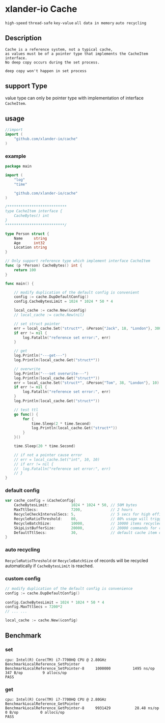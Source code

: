 # xlander-io Cache

```high-speed```
```thread-safe```
```key-value```
```all data in memory```
```auto recycling ```

## Description
```
Cache is a reference system, not a typical cache, 
as values must be of a pointer type that implements the CacheItem interface.
No deep copy occurs during the set process.

deep copy won't happen in set process
```

## support Type
value type can only be pointer type with implementation of interface `CacheItem`.

## usage

```go
//import
import (
    "github.com/xlander-io/cache"
)
```

### example

```go
package main

import (
	"log"
	"time"

	"github.com/xlander-io/cache"
)

/***************************
type CacheItem interface {
	CacheBytes() int
}
***************************/

type Person struct {
	Name     string
	Age      int32
	Location string
}

// Only support reference type which implement interface CacheItem
func (p *Person) CacheBytes() int {
	return 100
}

func main() {

	// modify duplication of the default config is convenient
	config := cache.DupDefaultConfig()
	config.CacheBytesLimit = 1024 * 1024 * 50 * 4

	local_cache := cache.New(&config)
	// local_cache := cache.New(nil)

	// set struct pointer
	err = local_cache.Set("struct*", &Person{"Jack", 18, "London"}, 300)
	if err != nil {
		log.Fatalln("reference set error:", err)
	}

	// get
	log.Println("---get---")
	log.Println(local_cache.Get("struct*"))

	// overwrite
	log.Println("---set overwrite---")
	log.Println(local_cache.Get("struct*"))
	err = local_cache.Set("struct*", &Person{"Tom", 38, "London"}, 10)
	if err != nil {
		log.Fatalln("reference set error:", err)
	}
	log.Println(local_cache.Get("struct*"))

	// test ttl
	go func() {
		for {
			time.Sleep(2 * time.Second)
			log.Println(local_cache.Get("struct*"))
		}
	}()

	time.Sleep(20 * time.Second)

	// if not a pointer cause error
	// err = local_cache.Set("int", 10, 10)
	// if err != nil {
	// 	log.Fatalln("reference set error:", err)
	// }
}

```

### default config

```go
var cache_config = &CacheConfig{
	CacheBytesLimit:          1024 * 1024 * 50, // 50M bytes
	MaxTtlSecs:               7200,             // 2 hours
	RecycleCheckIntervalSecs: 5,                // 5 secs for high efficiency
	RecycleRatioThreshold:    80,               // 80% usage will trigger recycling
	RecycleBatchSize:         10000,            // 10000 items recycled in a batch
	SkipListBufferSize:       20000,            // 20000 commands for chan buffer between internal map and skiplist
	DefaultTtlSecs:           30,               // default cache item duration is 30 secs
}
```

### auto recycling

`RecycleRatioThreshold` or `RecycleBatchSize` of records will be recycled automatically
if `CacheBytesLimit` is reached.

### custom config

```go
// modify duplication of the default config is convenience
config := cache.DupDefaultConfig()
	
config.CacheBytesLimit = 1024 * 1024 * 50 * 4
config.MaxTtlSecs = 7200*2
// ... ...

local_cache := cache.New(&config)
```

## Benchmark

### set

```
cpu: Intel(R) Core(TM) i7-7700HQ CPU @ 2.80GHz
BenchmarkLocalReference_SetPointer
BenchmarkLocalReference_SetPointer-8   	 1000000	      1495 ns/op	     347 B/op	      9 allocs/op
PASS
```

### get

```
cpu: Intel(R) Core(TM) i7-7700HQ CPU @ 2.80GHz
BenchmarkLocalReference_GetPointer
BenchmarkLocalReference_GetPointer-8   	 9931429	       28.48 ns/op	       0 B/op	       0 allocs/op
PASS
```
